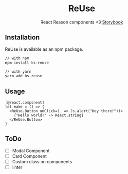 <h1 align="center">ReUse</h1>

<p align="center">
React Reason components <3 <a href="https://bs-reuse.now.sh">Storybook</a>
</p>

## Installation
ReUse is available as an npm package.

```sh
// with npm
npm install bs-reuse

// with yarn
yarn add bs-reuse
```

## Usage

```reason
[@react.component]
let make = () => {
  <ReUse.Button onClick=(_ => Js.alert("Hey there!"))>
    {"Hello world!" -> React.string}
  </ReUse.Button>
}
```

## ToDo

- [ ] Modal Component
- [ ] Card Component
- [ ] Custom class on components
- [ ] linter
